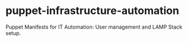 # puppet-infrastructure-automation
Puppet Manifests for IT Automation: User management and LAMP Stack setup.
